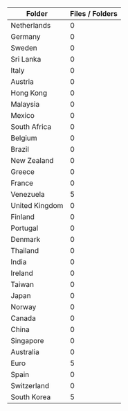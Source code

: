| Folder         |   Files / Folders |
|----------------|-------------------|
| Netherlands    |                 0 |
| Germany        |                 0 |
| Sweden         |                 0 |
| Sri Lanka      |                 0 |
| Italy          |                 0 |
| Austria        |                 0 |
| Hong Kong      |                 0 |
| Malaysia       |                 0 |
| Mexico         |                 0 |
| South Africa   |                 0 |
| Belgium        |                 0 |
| Brazil         |                 0 |
| New Zealand    |                 0 |
| Greece         |                 0 |
| France         |                 0 |
| Venezuela      |                 5 |
| United Kingdom |                 0 |
| Finland        |                 0 |
| Portugal       |                 0 |
| Denmark        |                 0 |
| Thailand       |                 0 |
| India          |                 0 |
| Ireland        |                 0 |
| Taiwan         |                 0 |
| Japan          |                 0 |
| Norway         |                 0 |
| Canada         |                 0 |
| China          |                 0 |
| Singapore      |                 0 |
| Australia      |                 0 |
| Euro           |                 5 |
| Spain          |                 0 |
| Switzerland    |                 0 |
| South Korea    |                 5 |